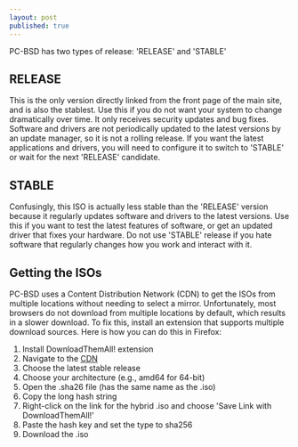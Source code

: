 ```yaml
---
layout: post
published: true
---
```


PC-BSD has two types of release: 'RELEASE' and 'STABLE'

## RELEASE

This is the only version directly linked from the front page of the main site, and is also the stablest. Use this if you do not want your system to change dramatically over time. It only receives security updates and bug fixes. Software and drivers are not periodically updated to the latest versions by an update manager, so it is not a rolling release. If you want the latest applications and drivers, you will need to configure it to switch to 'STABLE' or wait for the next 'RELEASE' candidate. 

## STABLE

Confusingly, this ISO is actually less stable than the 'RELEASE' version because it regularly updates software and drivers to the latest versions. Use this if you want to test the latest features of software, or get an updated driver that fixes your hardware. Do not use 'STABLE' release if you hate software that regularly changes how you work and interact with it. 

## Getting the ISOs

PC-BSD uses a Content Distribution Network (CDN) to get the ISOs from multiple locations without needing to select a mirror. Unfortunately, most browsers do not download from multiple locations by default, which results in a slower download. To fix this, install an extension that supports multiple download sources. Here is how you can do this in Firefox:

1. Install DownloadThemAll! extension
2. Navigate to the [CDN](iso.cdn.pcbsd.org)
3. Choose the latest stable release
4. Choose your architecture (e.g., amd64 for 64-bit)
5. Open the .sha26 file (has the same name as the .iso)
6. Copy the long hash string
7. Right-click on the link for the hybrid .iso and choose 'Save Link with DownloadThemAll!'
8. Paste the hash key and set the type to sha256
9. Download the .iso